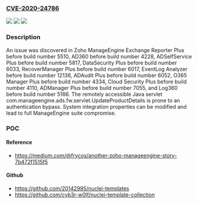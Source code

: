### [CVE-2020-24786](https://cve.mitre.org/cgi-bin/cvename.cgi?name=CVE-2020-24786)
![](https://img.shields.io/static/v1?label=Product&message=n%2Fa&color=blue)
![](https://img.shields.io/static/v1?label=Version&message=n%2Fa&color=blue)
![](https://img.shields.io/static/v1?label=Vulnerability&message=n%2Fa&color=brighgreen)

### Description

An issue was discovered in Zoho ManageEngine Exchange Reporter Plus before build number 5510, AD360 before build number 4228, ADSelfService Plus before build number 5817, DataSecurity Plus before build number 6033, RecoverManager Plus before build number 6017, EventLog Analyzer before build number 12136, ADAudit Plus before build number 6052, O365 Manager Plus before build number 4334, Cloud Security Plus before build number 4110, ADManager Plus before build number 7055, and Log360 before build number 5166. The remotely accessible Java servlet com.manageengine.ads.fw.servlet.UpdateProductDetails is prone to an authentication bypass. System integration properties can be modified and lead to full ManageEngine suite compromise.

### POC

#### Reference
- https://medium.com/@frycos/another-zoho-manageengine-story-7b472f1515f5

#### Github
- https://github.com/20142995/nuclei-templates
- https://github.com/cyb3r-w0lf/nuclei-template-collection

